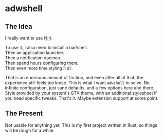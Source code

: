# adwshell

## The Idea

I really want to use [Niri](https://github.com/YaLTeR/niri).

To use it, I also need to install a bar/shell.  
Then an application launcher.  
Then a notification daemon.  
Then spend hours configuring them.  
Then even more time styling it all.

That is an enormous amount of friction, and even after all of that, the experience still feels too loose.
This is what I want `adwshell` to solve. No infinite configuration, just sane defaults, and a few options here and
there. Style provided by your system's GTK theme, with an additional stylesheet if you need specific tweaks. That's it.
Maybe extension support at some point.

## The Present

Not usable for anything yet.
This is my first project written in Rust, so things will be rough for a while.
